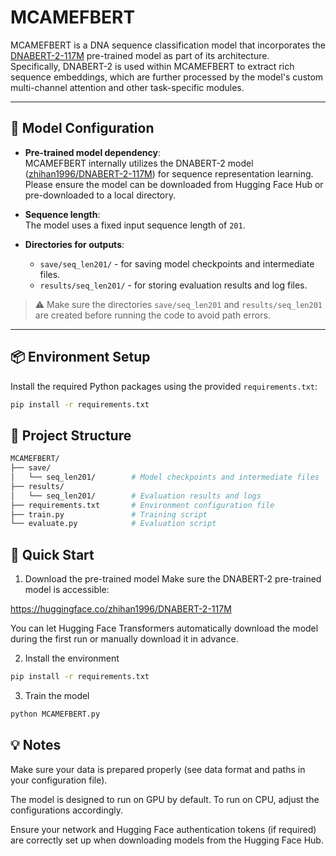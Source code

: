 # MCAMEFBERT

MCAMEFBERT is a DNA sequence classification model that incorporates the [DNABERT-2-117M](https://huggingface.co/zhihan1996/DNABERT-2-117M) pre-trained model as part of its architecture.  
Specifically, DNABERT-2 is used within MCAMEFBERT to extract rich sequence embeddings, which are further processed by the model's custom multi-channel attention and other task-specific modules.

---

## 🧬 Model Configuration

- **Pre-trained model dependency**:  
  MCAMEFBERT internally utilizes the DNABERT-2 model ([zhihan1996/DNABERT-2-117M](https://huggingface.co/zhihan1996/DNABERT-2-117M)) for sequence representation learning.  
  Please ensure the model can be downloaded from Hugging Face Hub or pre-downloaded to a local directory.

- **Sequence length**:  
  The model uses a fixed input sequence length of `201`.

- **Directories for outputs**:  
  - `save/seq_len201/` - for saving model checkpoints and intermediate files.
  - `results/seq_len201/` - for storing evaluation results and log files.

> ⚠️ Make sure the directories `save/seq_len201` and `results/seq_len201` are created before running the code to avoid path errors.

---

## 📦 Environment Setup

Install the required Python packages using the provided `requirements.txt`:

```bash
pip install -r requirements.txt
```

## 📁 Project Structure
```bash
MCAMEFBERT/
├── save/
│   └── seq_len201/        # Model checkpoints and intermediate files
├── results/
│   └── seq_len201/        # Evaluation results and logs
├── requirements.txt       # Environment configuration file
├── train.py               # Training script
└── evaluate.py            # Evaluation script
```

## 🚀 Quick Start
1. Download the pre-trained model
Make sure the DNABERT-2 pre-trained model is accessible:

https://huggingface.co/zhihan1996/DNABERT-2-117M

You can let Hugging Face Transformers automatically download the model during the first run or manually download it in advance.

2. Install the environment
```bash
pip install -r requirements.txt
```

3. Train the model
```bash
python MCAMEFBERT.py
```

## 💡 Notes
Make sure your data is prepared properly (see data format and paths in your configuration file).

The model is designed to run on GPU by default. To run on CPU, adjust the configurations accordingly.

Ensure your network and Hugging Face authentication tokens (if required) are correctly set up when downloading models from the Hugging Face Hub.

